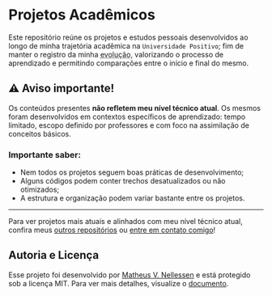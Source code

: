 <h1>Projetos Acadêmicos</h1>

<p>Este repositório reúne os projetos e estudos pessoais desenvolvidos ao longo de minha trajetória acadêmica na <code>Universidade Positivo</code>; fim de manter o registro da minha <abbr title="Técnica e acadêmica">evolução</abbr>, valorizando o processo de aprendizado e permitindo comparações entre o início e final do mesmo.</p>

<h2>⚠️ Aviso importante!  </h2>

<p>Os conteúdos presentes <b>não refletem meu nível técnico atual</b>. Os mesmos foram desenvolvidos em contextos específicos de aprendizado: tempo limitado, escopo definido por professores e com foco na assimilação de conceitos básicos.</p>


<h3>Importante saber:</h3>

<ul>
    <li>Nem todos os projetos seguem boas práticas de desenvolvimento;</li>
    <li>Alguns códigos podem conter trechos desatualizados ou não otimizados;</li>
    <li>A estrutura e organização podem variar bastante entre os projetos.</li>
</ul>

<hr />

<p>Para ver projetos mais atuais e alinhados com meu nível técnico atual, confira meus <a href="https://github.com/MatheusVenturaNellessen?tab=repositories">outros repositórios</a> ou <a href="mailto:ti.matheus.v.n@gmail.com">entre em contato comigo</a>!</p>

<h2>Autoria e Licença</h2>

<p>Esse projeto foi desenvolvido por <a href="https://www.linkedin.com/in/dev-matheusvn/">Matheus V. Nellessen</a> e está protegido sob a licença MIT. Para ver mais detalhes, visualize o <a href="./LICENSE">documento</a>.</p>
